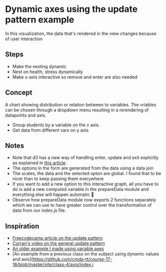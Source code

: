 # Dynamic axes using the update pattern example
In this visualization, the data that's rendered in the view changes because of user interaction

## Steps
- Make the nesting dynamic
- Nest on health, stress dynamically
- Make x-axis interactive so remove and enter are also needed

## Concept
A chart showing distribution or relation between to variables.
The vriables can be chosen through a dropdown menu resulting in a rerendering of datapoints and axis.
- Group students by a variable on the x axis.
- Get data from different vars on y axis

## Notes
- Note that d3 has a new way of handling enter, update and exit explicitly as explained in [this article](https://www.freecodecamp.org/news/how-to-work-with-d3-jss-general-update-pattern-8adce8d55418/).
- The options in the form are generated from the data using a data join
- The scales, the data and the selected opton are global. I found that to be nicer than to keep passing them everywhere
- If you want to add a new option to this interactive graph, all you have to do is add a new computed variable in the prepareData module and everything else will happen automatic 🌈
- Observe how prepareData module now exports 2 functions separately which we can use to have greater control over the transformation of data from our index.js file.

## Inspiration
- [Freecodecamp article on the update pattern](https://www.freecodecamp.org/news/how-to-work-with-d3-jss-general-update-pattern-8adce8d55418/)
- [Curran's video on the general update pattern](https://www.youtube.com/watch?time_continue=6&v=IyIAR65G-GQ&feature=emb_logo)
- [An older example I made using variable axes](https://github.com/Razpudding/telegram-analytics/blob/master/index.js)
- [An example from a previous class on the subject using dynamic values and axis](https://github.com/cmda-tt/course-17-18/blob/master/site/class-4/axis/index.j